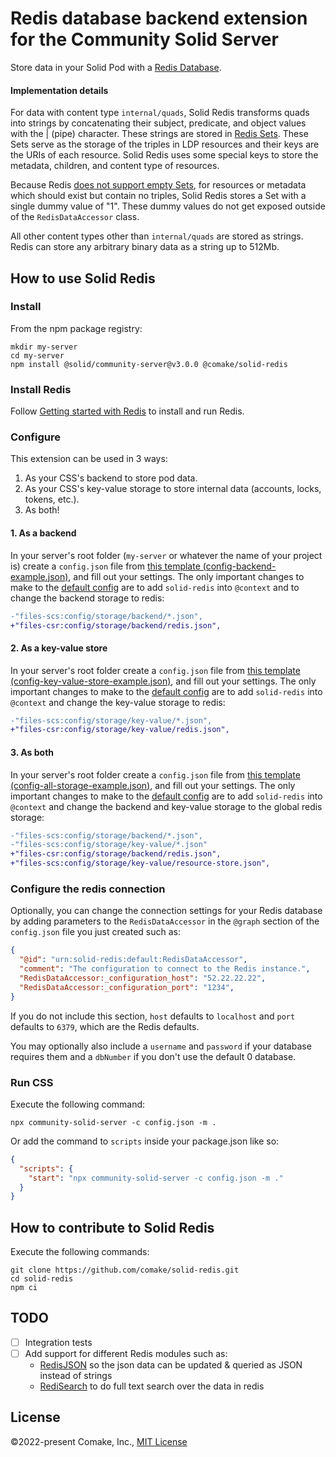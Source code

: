 # Redis database backend extension for the Community Solid Server

Store data in your Solid Pod with a [Redis Database](https://redis.io/).

#### Implementation details
For data with content type `internal/quads`, Solid Redis transforms quads into strings by concatenating their subject, predicate, and object values with the | (pipe) character. These strings are stored in [Redis Sets](https://redis.io/docs/manual/data-types/#sets). These Sets serve as the storage of the triples in LDP resources and their keys are the URIs of each resource. Solid Redis uses some special keys to store the metadata, children, and content type of resources.

Because Redis [does not support empty Sets](https://github.com/redis/redis/issues/6048), for resources or metadata which should exist but contain no triples, Solid Redis stores a Set with a single dummy value of "1". These dummy values do not get exposed outside of the `RedisDataAccessor` class.

All other content types other than `internal/quads` are stored as strings. Redis can store any arbitrary binary data as a string up to 512Mb.

## How to use Solid Redis

### Install
From the npm package registry:
```shell
mkdir my-server
cd my-server
npm install @solid/community-server@v3.0.0 @comake/solid-redis
```

### Install Redis
Follow [Getting started with Redis](https://redis.io/docs/getting-started/) to install and run Redis.

### Configure

This extension can be used in 3 ways:
1. As your CSS's backend to store pod data.
2. As your CSS's key-value storage to store internal data (accounts, locks, tokens, etc.).
3. As both!

#### 1. As a backend
In your server's root folder (`my-server` or whatever the name of your project is) create a `config.json` file from [this template (config-backend-example.json)](https://github.com/comake/solid-redis/blob/main/config-backend-example.json), and fill out your settings. The only important changes to make to the [default config](https://github.com/CommunitySolidServer/CommunitySolidServer/blob/main/config/default.json) are to add `solid-redis` into `@context` and to change the backend storage to redis:
```diff
-"files-scs:config/storage/backend/*.json",
+"files-csr:config/storage/backend/redis.json",
```

#### 2. As a key-value store
In your server's root folder create a `config.json` file from [this template (config-key-value-store-example.json)](https://github.com/comake/solid-redis/blob/main/config-key-value-store-example.json), and fill out your settings. The only important changes to make to the [default config](https://github.com/CommunitySolidServer/CommunitySolidServer/blob/main/config/default.json) are to add `solid-redis` into `@context` and change the key-value storage to redis:
```diff
-"files-scs:config/storage/key-value/*.json",
+"files-csr:config/storage/key-value/redis.json",
```


#### 3. As both
In your server's root folder create a `config.json` file from [this template (config-all-storage-example.json)](https://github.com/comake/solid-redis/blob/main/config-all-storage-example.json), and fill out your settings. The only important changes to make to the [default config](https://github.com/CommunitySolidServer/CommunitySolidServer/blob/main/config/default.json) are to add `solid-redis` into `@context` and change the backend and key-value storage to the global redis storage:

```diff
-"files-scs:config/storage/backend/*.json",
-"files-scs:config/storage/key-value/*.json"
+"files-csr:config/storage/backend/redis.json",
+"files-scs:config/storage/key-value/resource-store.json",
```

### Configure the redis connection
Optionally, you can change the connection settings for your Redis database by adding parameters to the `RedisDataAccessor` in the `@graph` section of the `config.json` file you just created such as:
```json
{
  "@id": "urn:solid-redis:default:RedisDataAccessor",
  "comment": "The configuration to connect to the Redis instance.",
  "RedisDataAccessor:_configuration_host": "52.22.22.22",
  "RedisDataAccessor:_configuration_port": "1234",
}
```
If you do not include this section, `host` defaults to `localhost` and `port` defaults to `6379`, which are the Redis defaults.

You may optionally also include a `username` and `password` if your database requires them and a `dbNumber` if you don't use the default 0 database.

### Run CSS
Execute the following command:
```shell
npx community-solid-server -c config.json -m .
```
Or add the command to `scripts` inside your package.json like so:
```json
{
  "scripts": {
    "start": "npx community-solid-server -c config.json -m ."
  }
}
```

## How to contribute to Solid Redis

Execute the following commands:
```shell
git clone https://github.com/comake/solid-redis.git
cd solid-redis
npm ci
```

## TODO
- [ ] Integration tests
- [ ] Add support for different Redis modules such as:
  - [RedisJSON](https://github.com/RedisJSON/RedisJSON) so the json data can be updated & queried as JSON instead of strings
  - [RediSearch](https://github.com/RediSearch/RediSearch) to do full text search over the data in redis

## License

©2022-present Comake, Inc., [MIT License](https://github.com/comake/solid-redis/blob/main/LICENSE)

